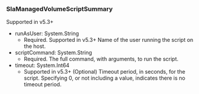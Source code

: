 ### SlaManagedVolumeScriptSummary
Supported in v5.3+

- runAsUser: System.String
  - Required. Supported in v5.3+
  Name of the user running the script on the host.
- scriptCommand: System.String
  - Required. The full command, with arguments, to run the script.
- timeout: System.Int64
  - Supported in v5.3+
  (Optional) Timeout period, in seconds, for the script. Specifying 0, or not including a value, indicates there is no timeout period.
